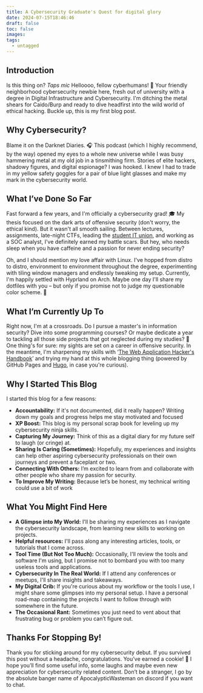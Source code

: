 ```yaml
---
title: A Cybersecurity Graduate's Quest for digital glory
date: 2024-07-15T18:46:46
draft: false
toc: false
images: 
tags:
  - untagged
---
```

## Introduction

Is this thing on? _Taps mic_ Helloooo, fellow cyberhumans! 👋 Your friendly neighborhood cybersecurity newbie here, fresh out of university with a degree in Digital Infrastructure and Cybersecurity. I'm ditching the metal shears for Caido/Burp and ready to dive headfirst into the wild world of ethical hacking. Buckle up, this is my first blog post.

## Why Cybersecurity?
Blame it on the Darknet Diaries. 🎧 This podcast (which I highly recommend, by the way) opened my eyes to a whole new universe while I was busy hammering metal at my old job in a tinsmithing firm. Stories of elite hackers, shadowy figures, and digital espionage? I was hooked. I knew I had to trade in my yellow safety goggles for a pair of blue light glasses and make my mark in the cybersecurity world.

## What I’ve Done So Far
Fast forward a few years, and I'm officially a cybersecurity grad! 🎓 My thesis focused on the dark arts of offensive security (don't worry, the ethical kind). But it wasn't all smooth sailing. Between lectures, assignments, late-night CTFs, leading the [student IT union](https://login.no), and working as a SOC analyst, I've definitely earned my battle scars. But hey, who needs sleep when you have caffeine and a passion for never ending security?

Oh, and I should mention my love affair with Linux. I've hopped from distro to distro, environment to environment throughout the degree, experimenting with tiling window managers and endlessly tweaking my setup. Currently, I'm happily settled with Hyprland on Arch. Maybe one day I'll share my dotfiles with you – but only if you promise not to judge my questionable color scheme. 🫣

## What I’m Currently Up To
Right now, I'm at a crossroads. Do I pursue a master's in information security?  Dive into some programming courses? Or maybe dedicate a year to tackling all those side projects that got neglected during my studies? 🤔 One thing's for sure: my sights are set on a career in offensive security. In the meantime, I'm sharpening my skills with ‘[The Web Application Hacker's Handbook](https://www.amazon.com/Web-Application-Hackers-Handbook-Exploiting/dp/1118026470)’ and trying my hand at this whole blogging thing (powered by GitHub Pages and [Hugo](https://gohugo.io), in case you're curious).

## Why I Started This Blog
I started this blog for a few reasons:

- **Accountability:** If it's not documented, did it really happen? Writing down my goals and progress helps me stay motivated and focused
- **XP Boost:** This blog is my personal scrap book for leveling up my cybersecurity ninja skills.
- **Capturing My Journey:** Think of this as a digital diary for my future self to laugh (or cringe) at.
- **Sharing Is Caring (Sometimes):** Hopefully, my experiences and insights can help other aspiring cybersecurity professionals on their own journeys and prevent a faceplant or two.
- **Connecting With Others:** I’m excited to learn from and collaborate with other people who share my passion for security.
- **To Improve My Writing:** Because let’s be honest, my technical writing could use a bit of work


## What You Might Find Here

- **A Glimpse into My World:** I'll be sharing my experiences as I navigate the cybersecurity landscape, from learning new skills to working on projects.
- **Helpful resources:** I'll pass along any interesting articles, tools, or tutorials that I come across.
- **Tool Time (But Not Too Much):** Occasionally, I'll review the tools and software I'm using, but I promise not to bombard you with too many useless tools and applications.
- **Cybersecurity In The Real World:** If I attend any conferences or meetups, I'll share insights and takeaways.
- **My Digital Crib:** If you're curious about my workflow or the tools I use, I might share some glimpses into my personal setup. I have a personal road-map containing the projects I want to follow through with somewhere in the future.
- **The Occasional Rant:** Sometimes you just need to vent about that frustrating bug or problem you can’t figure out.

## Thanks For Stopping By!
Thank you for sticking around for my cybersecurity debut. If you survived this post without a headache, congratulations. You’ve earned a cookie! 🍪 I hope you’ll find some useful info, some laughs and maybe even new appreciation for cybersecurity related content. Don’t be a stranger, I go by the absolute banger name of ApocalypticWasteman on discord if you want to chat. 